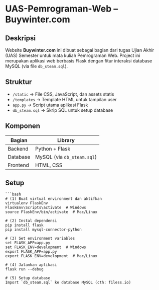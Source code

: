 # UAS-Pemrograman-Web – Buywinter.com

##  Deskripsi
Website **Buywinter.com** ini dibuat sebagai bagian dari tugas Ujian Akhir (UAS) Semester untuk mata kuliah Pemrograman Web. Project ini merupakan aplikasi web berbasis Flask dengan fitur interaksi database MySQL (via file `db_steam.sql`).

##  Struktur
- `/static` → File CSS, JavaScript, dan assets statis
- `/templates` → Template HTML untuk tampilan user
- `app.py` → Script utama aplikasi Flask
- `db_steam.sql` → Skrip SQL untuk setup database

##  Komponen
| Bagian            | Library                         |
|-------------------|---------------------------------|
| Backend           | Python + Flask                  |
| Database          | MySQL (via `db_steam.sql`)      |
| Frontend          | HTML, CSS                       |

##  Setup
    ```bash
    # (1) Buat virtual environment dan aktifkan
    virtualenv FlaskEnv
    FlaskEnv\Scripts\activate  # Windows
    source FlaskEnv/bin/activate  # Mac/Linux
    
    # (2) Instal dependensi
    pip install flask
    pip install mysql-connector-python
    
    # (3) Set environment variables
    set FLASK_APP=app.py
    set FLASK_ENV=development  # Windows
    export FLASK_APP=app.py
    export FLASK_ENV=development  # Mac/Linux
    
    # (4) Jalankan aplikasi
    flask run --debug
    
    # (5) Setup database
    Import `db_steam.sql` ke database MySQL (cth: filess.io)

